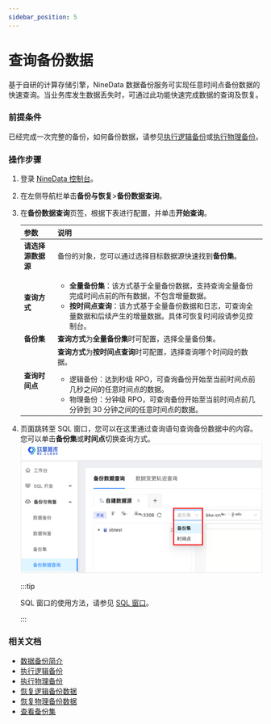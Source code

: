 ```yaml
---
sidebar_position: 5
---
```


# 查询备份数据

基于自研的计算存储引擎，NineData 数据备份服务可实现任意时间点备份数据的快速查询。当业务库发生数据丢失时，可通过此功能快速完成数据的查询及恢复。

### 前提条件

已经完成一次完整的备份，如何备份数据，请参见[执行逻辑备份](backup/logical_backup.md)或[执行物理备份](backup/physical_backup.md)。

### 操作步骤

1. 登录 [NineData 控制台](https://console.9z.cloud)。

2. 在左侧导航栏单击**备份与恢复**>**备份数据查询**。

3. 在**备份数据查询**页签，根据下表进行配置，并单击**开始查询**。

   | 参数               | 说明                                                         |
   | ------------------ | ------------------------------------------------------------ |
   | **请选择源数据源** | 备份的对象，您可以通过选择目标数据源快速找到**备份集**。     |
   | **查询方式**       | <ul><li>**全量备份集**：该方式基于全量备份数据，支持查询全量备份完成时间点前的所有数据，不包含增量数据。</li><li>**按时间点查询**：该方式基于全量备份数据和日志，可查询全量数据和后续产生的增量数据。具体可恢复时间段请参见控制台。</li></ul> |
   | **备份集**         | **查询方式**为**全量备份集**时可配置，选择全量备份集。       |
   | **查询时间点**     | **查询方式**为**按时间点查询**时可配置，选择查询哪个时间段的数据。<ul><li>逻辑备份：达到秒级 RPO，可查询备份开始至当前时间点前几秒之间的任意时间点的数据。</li><li>物理备份：分钟级 RPO，可查询备份开始至当前时间点前几分钟到 30 分钟之间的任意时间点的数据。</li></ul> |

4. 页面跳转至 SQL 窗口，您可以在这里通过查询语句查询备份数据中的内容。您可以单击**备份集**或**时间点**切换查询方式。![data_query](./image/data_query.png)

   :::tip
   
   SQL 窗口的使用方法，请参见 [SQL 窗口](../sqldev/sql_console.md)。
   
   :::

### 相关文档

- [数据备份简介](intro_back.md)
- [执行逻辑备份](backup/logical_backup.md)
- [执行物理备份](backup/physical_backup.md)
- [恢复逻辑备份数据](restore/restore_logical_backup.md)
- [恢复物理备份数据](restore/restore_physical_backup.md)
- [查看备份集](view_backup_sets.md)
